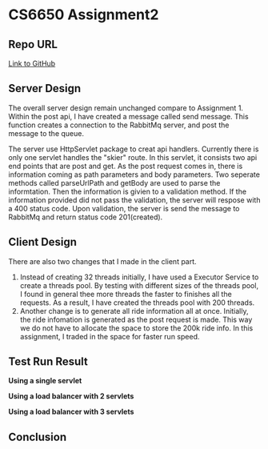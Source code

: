 # CS6650 Assignment2

## Repo URL
[Link to GitHub](https://github.com/zhan-xl/CS6650-Assignment2.git)

## Server Design
The overall server design remain unchanged compare to Assignment 1. Within the post api, I have created a message called send message. This function creates a connection to the RabbitMq server, and post the message to the queue.

The server use HttpServlet package to creat api handlers. Currently there is only one servlet handles the "skier" route. In this servlet, it consists two api end points that are post and get. As the post request comes in, there is information coming as path parameters and body parameters. Two seperate methods called parseUrlPath and getBody are used to parse the informtation. Then the information is givien to a validation method. If the information provided did not pass the validation, the server will respose with a 400 status code. Upon validation, the server is send the message to RabbitMq and return status code 201(created).

## Client Design
There are also two changes that I made in the client part.

1. Instead of creating 32 threads initially, I have used a Executor Service to create a threads pool. By testing with different sizes of the threads pool, I found in general thee more threads the faster to finishes all the requests. As a result, I have created the threads pool with 200 threads.
2. Another change is to generate all ride information all at once. Initially, the ride infomation is generated as the post request is made. This way we do not have to allocate the space to store the 200k ride info. In this assignment, I traded in the space for faster run speed.

## Test Run Result

**Using a single servlet**

**Using a load balancer with 2 servlets**

**Using a load balancer with 3 servlets**

## Conclusion


